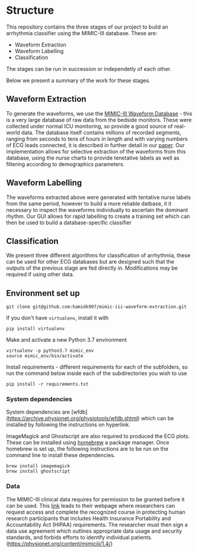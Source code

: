 # Structure

This repository contains the three stages of our project to build an arrhythmia classifier using the MIMIC-III database. 
These are:
- Waveform Extraction
- Waveform Labelling
- Classification

The stages can be run in succession or independetly of each other.

Below we present a summary of the work for these stages. 

## Waveform Extraction
To generate the waveforms, we use the [MIMIC-III Waveform Database](https://physionet.org/content/mimic3wdb/1.0/) - this is a very large database of raw data from the bedside monitors. These were collected under normal ICU monitoring, so provide a good source of real-world data. The database itself contains millions of recorded segments, ranging from seconds to tens of hours in length and with varying numbers of ECG leads connected, it is described in further detail in our [paper](link-to-data-paper).  Our implementation allows for selective extraction of the waveforms from this database, using the nurse charts to provide tenetative labels as well as filtering according to demographics parameters. 

## Waveform Labelling
The waveforms extracted above were generated with tentative nurse labels from the same period, however to build a more reliable datbase, it it necessary to inspect the waveforms individually to ascertain the dominant rhythm. Our GUI allows for rapid labelling to create a training set which can then be used to build a database-specific classifier

## Classification
We present three different algorithms for classification of arrhythmia, these can be used for other ECG databases but are designed such that the outputs of the previous stage are fed directly in. Modifications may be required if using other data. 

## Environment set up
 ```
git clone git@github.com:hamidk997/mimic-iii-waveform-extraction.git
```

If you don't have `virtualenv`, install it with

```
pip install virtualenv
```

Make and activate a new Python 3.7 environment

```
virtualenv -p python3.7 mimic_env
source mimic_env/bin/activate
```
Install requirements - different requirements for each of the subfolders, so run the command below inside each of the subdirectories you wish to use
```
pip install -r requirements.txt
```
### System dependencies
System dependencies are [wfdb] (https://archive.physionet.org/physiotools/wfdb.shtml) which can be installed by following the instructions on hyperlink.

ImageMagick and Ghostscript are also required to produced the ECG plots. These can be installed using [homebrew](https://brew.sh) a package manager. Once homebrew is set up, the following instructions are to be run on the command line to install these dependencies. 

```
brew install imagemagick
brew install ghostscript
```
### Data

The MIMIC-III clinical data requires for permission to be granted before it can be used. This [link](https://mimic.physionet.org) leads to their webpage where researchers can request access and complete the recognized course in protecting human research participants that includes Health Insurance Portability and Accountability Act (HIPAA) requirements. The researcher must then sign a data use agreement which outlines appropriate data usage and security standards, and forbids efforts to identify individual patients. (https://physionet.org/content/mimiciii/1.4/)


